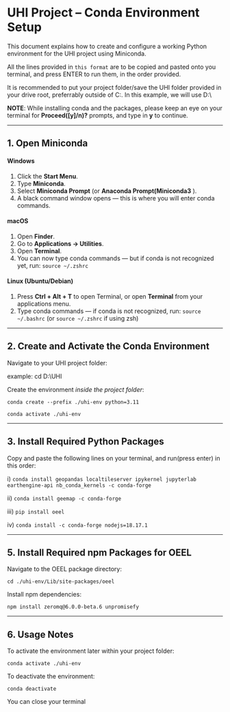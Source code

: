 # UHI Project – Conda Environment Setup

This document explains how to create and configure a working Python environment for the UHI project using Miniconda.

All the lines provided in `this format` are to be copied and pasted onto you terminal, and press ENTER to run them, in the order provided.

It is recommended to put your project folder/save the UHI folder provided in your drive root, preferrably outside of C:\. In this example, we will use D:\

**NOTE**: While installing conda and the packages, please keep an eye on your terminal for **Proceed([y]/n)?** prompts, and type in **y** to continue.

---

## 1. Open Miniconda

#### **Windows**
1. Click the **Start Menu**.
2. Type **Miniconda**.
3. Select **Miniconda Prompt** (or **Anaconda Prompt(Miniconda3** ).
4. A black command window opens — this is where you will enter conda commands.

#### **macOS**
1. Open **Finder**.
2. Go to **Applications → Utilities**.
3. Open **Terminal**.
4. You can now type conda commands — but if conda is not recognized yet, run:
    `source ~/.zshrc`

#### **Linux (Ubuntu/Debian)**
1. Press **Ctrl + Alt + T** to open Terminal, or open **Terminal** from your applications menu.
2. Type conda commands — if conda is not recognized, run:
    `source ~/.bashrc`
    (or `source ~/.zshrc` if using zsh)

---

## 2. Create and Activate the Conda Environment

Navigate to your UHI project folder:
 
  example: cd D:\UHI

Create the environment _inside the project folder_:

`conda create --prefix ./uhi-env python=3.11` 

`conda activate ./uhi-env`

---
## 3. Install Required Python Packages

Copy and paste the following lines on your terminal, and run(press enter) in this order: 

i) `conda install geopandas localtileserver ipykernel jupyterlab earthengine-api nb_conda_kernels -c conda-forge`

ii) `conda install geemap -c conda-forge` 

iii) `pip install oeel`

iv) `conda install -c conda-forge nodejs=18.17.1`


---

## 5. Install Required npm Packages for OEEL

Navigate to the OEEL package directory:

`cd ./uhi-env/Lib/site-packages/oeel`

Install npm dependencies:

`npm install zeromq@6.0.0-beta.6 unpromisefy`

---

## 6. Usage Notes

To activate the environment later within your project folder:

`conda activate ./uhi-env`

To deactivate the environment:

`conda deactivate`


You can close your terminal

